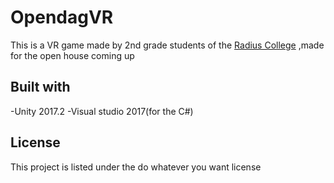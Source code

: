 # OpendagVR

This is a VR game made by 2nd grade students of the [Radius College](https://radiuscollege.nl/) ,made for the open house coming up

## Built with

-Unity 2017.2
-Visual studio 2017(for the C#)

## License

This project is listed under the do whatever you want license